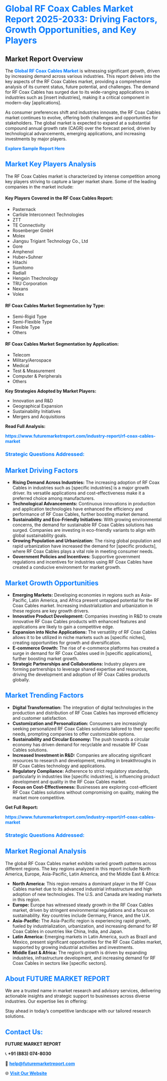 <h1 style="color: #007BFF;">Global RF Coax Cables Market Report 2025-2033: Driving Factors, Growth Opportunities, and Key Players</h1>

<section id="overview">
<h2>Market Report Overview</h2>
<p>The <a href="https://www.futuremarketreport.com/industry-report/rf-coax-cables-market" style="color: #007BFF; text-decoration: none;"><strong>Global RF Coax Cables Market</strong></a> is witnessing significant growth, driven by increasing demand across various industries. This report delves into the key aspects of the RF Coax Cables market, providing a comprehensive analysis of its current status, future potential, and challenges. The demand for RF Coax Cables has surged due to its wide-ranging applications in industries such as [insert industries], making it a critical component in modern-day [applications].</p>
<p>As consumer preferences shift and industries innovate, the RF Coax Cables market continues to evolve, offering both challenges and opportunities for stakeholders. The global market is expected to expand at a substantial compound annual growth rate (CAGR) over the forecast period, driven by technological advancements, emerging applications, and increasing investments by major players.</p>
</section>

<section id="overview">
<p><a href="https://www.futuremarketreport.com/request-sample/reportId=82438" style="color: #007BFF; text-decoration: none;"><strong>Explore Sample Report Here</strong></a></p>
</section>

<section id="key-players">
<h2 style="color: #007BFF;">Market Key Players Analysis</h2>
<p>The RF Coax Cables market is characterized by intense competition among key players striving to capture a larger market share. Some of the leading companies in the market include:</p>
<h4>Key Players Covered in the RF Coax Cables Report:</h4>
<ul><li>Pasternack</li><li>Carlisle Interconnect Technologies</li><li>ZTT</li><li>TE Connectivity</li><li>Rosenberger GmbH</li><li>Molex</li><li>Jiangsu Trigiant Technology Co., Ltd</li><li>Gore</li><li>Amphenol</li><li>Huber+Suhner</li><li>Hitachi</li><li>Sumitomo</li><li>Radiall</li><li>Hengxin Thechnology</li><li>TRU Corporation</li><li>Nexans</li><li>Volex</li></ul>
<h4>RF Coax Cables Market Segmentation by Type:</h4>
<ul><li>Semi-Rigid Type</li><li>Semi-Flexible Type</li><li>Flexible Type</li><li>Others</li></ul>

<h4>RF Coax Cables Market Segmentation by Application:</h4>
<ul><li>Telecom</li><li>Military/Aerospace</li><li>Medical</li><li>Test &amp; Measurement</li><li>Computer &amp; Peripherals</li><li>Others</li></ul>
<p><strong>Key Strategies Adopted by Market Players:</strong></p>
<ul>
<li>Innovation and R&D</li>
<li>Geographical Expansion</li>
<li>Sustainability Initiatives</li>
<li>Mergers and Acquisitions</li>
</ul>
</section>

<section>
<p><strong>Read Full Analysis: </strong></p><a href="https://www.futuremarketreport.com/industry-report/rf-coax-cables-market" style="color: #007BFF; text-decoration: none;"><strong>https://www.futuremarketreport.com/industry-report/rf-coax-cables-market</strong></a>
<h3 style="color: #007BFF;">Strategic Questions Addressed:</h3>
</section>

<section id="driving-factors">
<h2 style="color: #007BFF;">Market Driving Factors</h2>
<ul>
<li><strong>Rising Demand Across Industries:</strong> The increasing adoption of RF Coax Cables in industries such as [specific industries] is a major growth driver. Its versatile applications and cost-effectiveness make it a preferred choice among manufacturers.</li>
<li><strong>Technological Advancements:</strong> Continuous innovations in production and application technologies have enhanced the efficiency and performance of RF Coax Cables, further boosting market demand.</li>
<li><strong>Sustainability and Eco-Friendly Initiatives:</strong> With growing environmental concerns, the demand for sustainable RF Coax Cables solutions has surged. Companies are investing in eco-friendly variants to align with global sustainability goals.</li>
<li><strong>Growing Population and Urbanization:</strong> The rising global population and rapid urbanization have increased the demand for [specific products], where RF Coax Cables plays a vital role in meeting consumer needs.</li>
<li><strong>Government Policies and Incentives:</strong> Supportive government regulations and incentives for industries using RF Coax Cables have created a conducive environment for market growth.</li>
</ul>
</section>

<section id="growth-opportunities">
<h2 style="color: #007BFF;">Market Growth Opportunities</h2>
<ul>
<li><strong>Emerging Markets:</strong> Developing economies in regions such as Asia-Pacific, Latin America, and Africa present untapped potential for the RF Coax Cables market. Increasing industrialization and urbanization in these regions are key growth drivers.</li>
<li><strong>Innovative Product Development:</strong> Companies investing in R&D to create innovative RF Coax Cables products with enhanced features and applications are likely to gain a competitive edge.</li>
<li><strong>Expansion into Niche Applications:</strong> The versatility of RF Coax Cables allows it to be utilized in niche markets such as [specific niches], creating opportunities for growth and diversification.</li>
<li><strong>E-commerce Growth:</strong> The rise of e-commerce platforms has created a surge in demand for RF Coax Cables used in [specific applications], further boosting market growth.</li>
<li><strong>Strategic Partnerships and Collaborations:</strong> Industry players are forming partnerships to leverage shared expertise and resources, driving the development and adoption of RF Coax Cables products globally.</li>
</ul>
</section>

<section id="trending-factors">
<h2 style="color: #007BFF;">Market Trending Factors</h2>
<ul>
<li><strong>Digital Transformation:</strong> The integration of digital technologies in the production and distribution of RF Coax Cables has improved efficiency and customer satisfaction.</li>
<li><strong>Customization and Personalization:</strong> Consumers are increasingly seeking personalized RF Coax Cables solutions tailored to their specific needs, prompting companies to offer customizable options.</li>
<li><strong>Sustainability and Circular Economy:</strong> The push towards a circular economy has driven demand for recyclable and reusable RF Coax Cables solutions.</li>
<li><strong>Increased Investment in R&D:</strong> Companies are allocating significant resources to research and development, resulting in breakthroughs in RF Coax Cables technology and applications.</li>
<li><strong>Regulatory Compliance:</strong> Adherence to strict regulatory standards, particularly in industries like [specific industries], is influencing product development and quality in the RF Coax Cables market.</li>
<li><strong>Focus on Cost-Effectiveness:</strong> Businesses are exploring cost-efficient RF Coax Cables solutions without compromising on quality, making the market more competitive.</li>
</ul>
</section>

<section>
<p><strong>Get Full Report: </strong></p><a href="https://www.futuremarketreport.com/industry-report/rf-coax-cables-market" style="color: #007BFF; text-decoration: none;"><strong>https://www.futuremarketreport.com/industry-report/rf-coax-cables-market</strong></a>
<h3 style="color: #007BFF;">Strategic Questions Addressed:</h3>
</section>


<section id="regional-analysis">
<h2 style="color: #007BFF;">Market Regional Analysis</h2>
<p>The global RF Coax Cables market exhibits varied growth patterns across different regions. The key regions analyzed in this report include North America, Europe, Asia-Pacific, Latin America, and the Middle East & Africa:</p>
<ul>
<li><strong>North America:</strong> This region remains a dominant player in the RF Coax Cables market due to its advanced industrial infrastructure and high adoption of new technologies. The U.S. and Canada are leading markets in this region.</li>
<li><strong>Europe:</strong> Europe has witnessed steady growth in the RF Coax Cables market, driven by stringent environmental regulations and a focus on sustainability. Key countries include Germany, France, and the U.K.</li>
<li><strong>Asia-Pacific:</strong> The Asia-Pacific region is experiencing rapid growth, fueled by industrialization, urbanization, and increasing demand for RF Coax Cables in countries like China, India, and Japan.</li>
<li><strong>Latin America:</strong> Emerging markets in Latin America, such as Brazil and Mexico, present significant opportunities for the RF Coax Cables market, supported by growing industrial activities and investments.</li>
<li><strong>Middle East & Africa:</strong> The region’s growth is driven by expanding industries, infrastructure development, and increasing demand for RF Coax Cables in sectors like [specific sectors].</li>
</ul>
</section>

<footer>
<h2 style="color: #007BFF;">About FUTURE MARKET REPORT</h2>
<p>We are a trusted name in market research and advisory services, delivering actionable insights and strategic support to businesses across diverse industries. Our expertise lies in offering:</p>

<p>Stay ahead in today’s competitive landscape with our tailored research solutions.</p>

<h2 style="color: #007BFF;">Contact Us:</h2>
<p><strong>FUTURE MARKET REPORT</strong></p>
<p>📞 <strong>+91 (883) 074-8030</strong></p>
<p>📧 <strong><a href="mailto:help@futuremarketreport.com" style="color: #007BFF;">help@futuremarketreport.com</a></strong></p>
<p>🌐 <strong><a href="https://www.futuremarketreport.com/" style="color: #007BFF;">Visit Our Website</a></strong></p>
</footer>